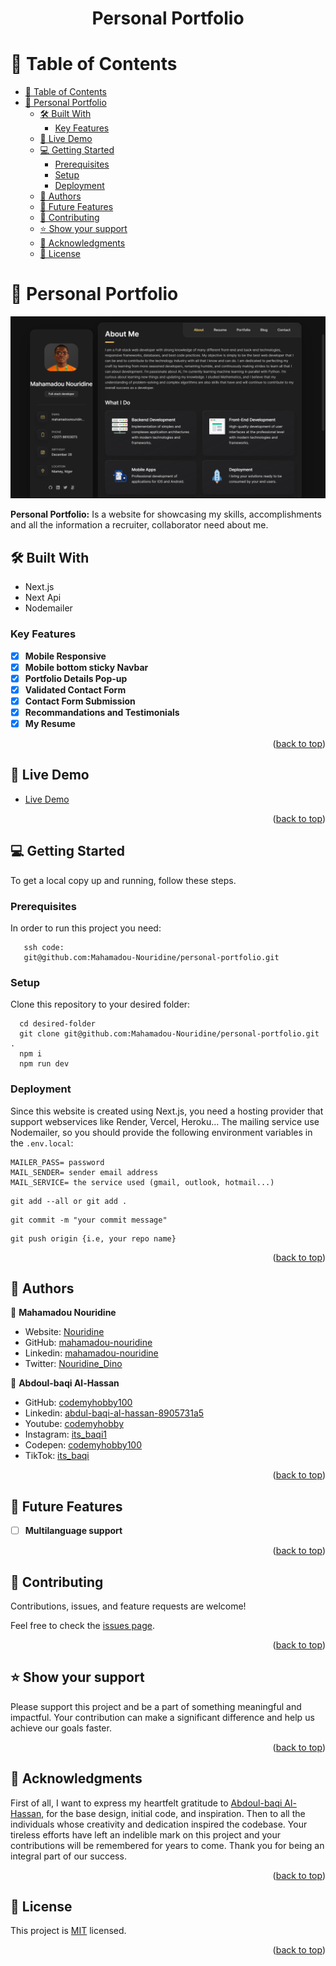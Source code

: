 <a name="readme-top"></a>

<div align="center">
  <h1><b>Personal Portfolio</b></h1>

</div>

<!-- TABLE OF CONTENTS -->

# 📗 Table of Contents

- [📗 Table of Contents](#-table-of-contents)
- [📖 Personal Portfolio ](#-personal-portfolio-)
  - [🛠 Built With ](#-built-with-)
    - [Key Features ](#key-features-)
  - [🚀 Live Demo ](#-live-demo-)
  - [💻 Getting Started ](#-getting-started-)
    - [Prerequisites](#prerequisites)
    - [Setup](#setup)
    - [Deployment](#deployment)
  - [👥 Authors ](#-authors-)
  - [🔭 Future Features ](#-future-features-)
  - [🤝 Contributing ](#-contributing-)
  - [⭐️ Show your support ](#️-show-your-support-)
  - [🙏 Acknowledgments ](#-acknowledgments-)
  - [📝 License ](#-license-)

<!-- PROJECT DESCRIPTION -->

# 📖 Personal Portfolio <a name="about-project"></a>

![Portfolio-image](./public/assets/images/p-img.png)

**Personal Portfolio:** Is a website for showcasing my skills, accomplishments and all the information a recruiter, collaborator need about me.

## 🛠 Built With <a name="built-with"></a>

  <ul>
    <li>Next.js</li>
    <li>Next Api</li>
    <li>Nodemailer</li>
  </ul>

<!-- Features -->

### Key Features <a name="key-features"></a>

- [x] **Mobile Responsive**
- [x] **Mobile bottom sticky Navbar**
- [x] **Portfolio Details Pop-up**
- [x] **Validated Contact Form**
- [x] **Contact Form Submission**
- [x] **Recommandations and Testimonials**
- [x] **My Resume**

<p align="right">(<a href="#readme-top">back to top</a>)</p>

<!-- LIVE DEMO -->

## 🚀 Live Demo <a name="live-demo"></a>

- [Live Demo](https://www.nouridine.me/)

<p align="right">(<a href="#readme-top">back to top</a>)</p>

<!-- GETTING STARTED -->

## 💻 Getting Started <a name="getting-started"></a>

To get a local copy up and running, follow these steps.

### Prerequisites

In order to run this project you need:

```
   ssh code:
   git@github.com:Mahamadou-Nouridine/personal-portfolio.git
```

### Setup

Clone this repository to your desired folder:

```
  cd desired-folder
  git clone git@github.com:Mahamadou-Nouridine/personal-portfolio.git .
  npm i
  npm run dev
```

### Deployment

Since this website is created using Next.js, you need a hosting provider that support webservices like Render, Vercel, Heroku... The mailing service use Nodemailer, so you should provide the following environment variables in the `.env.local`:

```
MAILER_PASS= password
MAIL_SENDER= sender email address
MAIL_SERVICE= the service used (gmail, outlook, hotmail...)
```

```
git add --all or git add .

```

```
git commit -m "your commit message"

```

```
git push origin {i.e, your repo name}

```

<p align="right">(<a href="#readme-top">back to top</a>)</p>

<!-- AUTHORS -->

## 👥 Authors <a name="authors"></a>

👤 **Mahamadou Nouridine**

- Website: [Nouridine](https://nouridine.me)
- GitHub: [mahamadou-nouridine](https://github.com/mahamadou-nouridine)
- Linkedin: [mahamadou-nouridine](https://www.linkedin.com/in/mahamadou-nouridine)
- Twitter: [Nouridine_Dino](https://twitter.com/Nouridine_Dino)

👤 **Abdoul-baqi Al-Hassan**

- GitHub: [codemyhobby100](https://github.com/codemyhobby100)
- Linkedin: [abdul-baqi-al-hassan-8905731a5](https://linkedin.com/in/abdul-baqi-al-hassan-8905731a5)
- Youtube: [codemyhobby](https://www.youtube.com/c/codemyhobby)
- Instagram: [its_baqi1](https://instagram.com/its_baqi1)
- Codepen: [codemyhobby100](https://codepen.io/codemyhobby100)
- TikTok: [its_baqi](https://www.tiktok.com/@its_baqi?lang=en)

<p align="right">(<a href="#readme-top">back to top</a>)</p>

<!-- FUTURE FEATURES -->

## 🔭 Future Features <a name="future-features"></a>

- [ ] **Multilanguage support**

<p align="right">(<a href="#readme-top">back to top</a>)</p>

<!-- CONTRIBUTING -->

## 🤝 Contributing <a name="contributing"></a>

Contributions, issues, and feature requests are welcome!

Feel free to check the [issues page](https://github.com/Mahamadou-Nouridine/personal-portfolio/issues).

<p align="right">(<a href="#readme-top">back to top</a>)</p>

<!-- SUPPORT -->

## ⭐️ Show your support <a name="support"></a>

Please support this project and be a part of something meaningful and impactful. Your contribution can make a significant difference and help us achieve our goals faster.

<p align="right">(<a href="#readme-top">back to top</a>)</p>

<!-- ACKNOWLEDGEMENTS -->

## 🙏 Acknowledgments <a name="acknowledgements"></a>

First of all,  I want to express my heartfelt gratitude to [Abdoul-baqi Al-Hassan](https://github.com/codemyhobby100), for the base design, initial code, and inspiration. Then to all the individuals whose creativity and dedication inspired the codebase. Your tireless efforts have left an indelible mark on this project and your contributions will be remembered for years to come. Thank you for being an integral part of our success.

<p align="right">(<a href="#readme-top">back to top</a>)</p>

<!-- LICENSE -->

## 📝 License <a name="license"></a>

This project is [MIT](./LICENSE) licensed.

<p align="right">(<a href="#readme-top">back to top</a>)</p>
